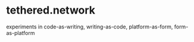 # tethered.network
experiments in code-as-writing, writing-as-code, platform-as-form, form-as-platform
